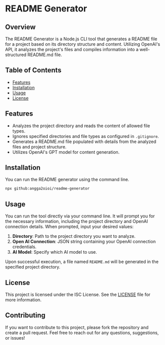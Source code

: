 # README Generator

## Overview
The README Generator is a Node.js CLI tool that generates a README file for a project based on its directory structure and content. Utilizing OpenAI's API, it analyzes the project's files and compiles information into a well-structured README.md file.

## Table of Contents
- [Features](#features)
- [Installation](#installation)
- [Usage](#usage)
- [License](#license)

## Features
- Analyzes the project directory and reads the content of allowed file types.
- Ignores specified directories and file types as configured in `.gitignore`.
- Generates a README.md file populated with details from the analyzed files and project structure.
- Utilizes OpenAI's GPT model for content generation.

## Installation
You can run the README generator using the command line.

```bash
npx github:angga2oioi/readme-generator
```

## Usage
You can run the tool directly via your command line. It will prompt you for the necessary information, including the project directory and OpenAI connection details.
When prompted, input your desired values:
1. **Directory**: Path to the project directory you want to analyze.
2. **Open AI Connection**: JSON string containing your OpenAI connection credentials.
3. **AI Model**: Specify which AI model to use.

Upon successful execution, a file named `README.md` will be generated in the specified project directory.

## License
This project is licensed under the ISC License. See the [LICENSE](LICENSE) file for more information.

## Contributing
If you want to contribute to this project, please fork the repository and create a pull request.
Feel free to reach out for any questions, suggestions, or issues!